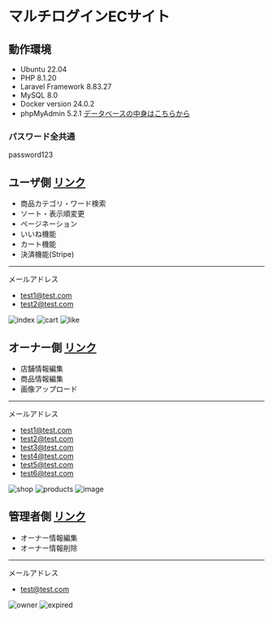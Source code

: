 # マルチログインECサイト

## 動作環境
* Ubuntu 22.04
* PHP 8.1.20
* Laravel Framework 8.83.27
* MySQL 8.0
* Docker version 24.0.2
* phpMyAdmin 5.2.1 [データベースの中身はこちらから](http://116.80.77.78:4040/)

### パスワード全共通
password123

## ユーザ側 [リンク](http://116.80.77.78/login)
* 商品カテゴリ・ワード検索
* ソート・表示順変更
* ページネーション
* いいね機能
* カート機能
* 決済機能(Stripe)

***
メールアドレス
* test1@test.com
* test2@test.com

![index](https://drive.google.com/uc?export=view&id=12PNxrunQmuXFcN9T5B1-UfkLbBbzZ4al)
![cart](https://drive.google.com/uc?export=view&id=1Yz05e_LCrpoIOXZkOlv9M2FmAnlFtXoH)
![like](https://drive.google.com/uc?export=view&id=1obYKHJHKIlMAMm3_10QD0Y5jhi_sbS-F)


## オーナー側 [リンク](http://116.80.77.78/owner/login)
* 店舗情報編集
* 商品情報編集
* 画像アップロード

***
メールアドレス
* test1@test.com
* test2@test.com
* test3@test.com
* test4@test.com
* test5@test.com
* test6@test.com

![shop](https://drive.google.com/uc?export=view&id=16CQlPJx2YwA5XbDGoLOrlfKnbV3JVNoY)
![products](https://drive.google.com/uc?export=view&id=1yxxWDrjEeBZXVNnoGjcZPygLCAVSRwOq)
![image](https://drive.google.com/uc?export=view&id=1GKCXjm8O1IBT9KOdsBEJn--CfPfitkde)

## 管理者側 [リンク](http://116.80.77.78/admin/login)
* オーナー情報編集
* オーナー情報削除

***
メールアドレス
* test@test.com

![owner](https://drive.google.com/uc?export=view&id=1bopi_5UunGLBrdEBensdxcrNQBzyCtGo)
![expired](https://drive.google.com/uc?export=view&id=1r7qhCg1aqWBb5f90vKLy0hVAEwmMp8ye)
